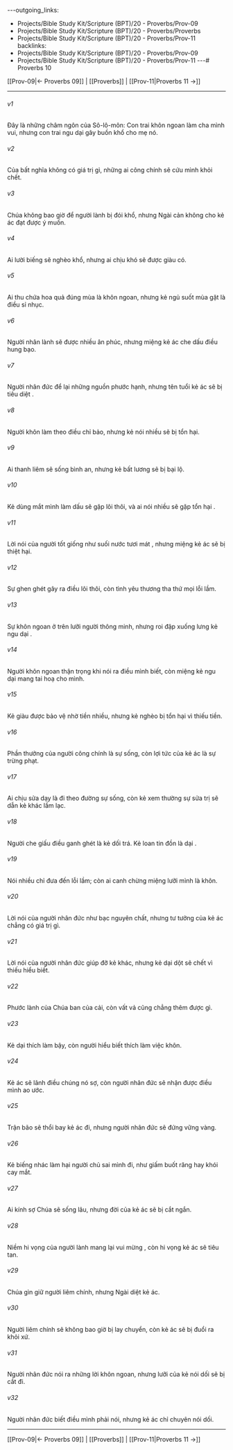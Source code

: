 ---outgoing_links:
  - Projects/Bible Study Kit/Scripture (BPT)/20 - Proverbs/Prov-09
  - Projects/Bible Study Kit/Scripture (BPT)/20 - Proverbs/Proverbs
  - Projects/Bible Study Kit/Scripture (BPT)/20 - Proverbs/Prov-11
backlinks:
  - Projects/Bible Study Kit/Scripture (BPT)/20 - Proverbs/Prov-09
  - Projects/Bible Study Kit/Scripture (BPT)/20 - Proverbs/Prov-11
---# Proverbs 10

[[Prov-09|← Proverbs 09]] | [[Proverbs]] | [[Prov-11|Proverbs 11 →]]
***



###### v1 
Đây là những châm ngôn của Sô-lô-môn: Con trai khôn ngoan làm cha mình vui, nhưng con trai ngu dại gây buồn khổ cho mẹ nó. 

###### v2 
Của bất nghĩa không có giá trị gì, những ai công chính sẽ cứu mình khỏi chết. 

###### v3 
Chúa không bao giờ để người lành bị đói khổ, nhưng Ngài cản không cho kẻ ác đạt được ý muốn. 

###### v4 
Ai lười biếng sẽ nghèo khổ, nhưng ai chịu khó sẽ được giàu có. 

###### v5 
Ai thu chứa hoa quả đúng mùa là khôn ngoan, nhưng kẻ ngủ suốt mùa gặt là điều sỉ nhục. 

###### v6 
Người nhân lành sẽ được nhiều ân phúc, nhưng miệng kẻ ác che dấu điều hung bạo. 

###### v7 
Người nhân đức để lại những nguồn phước hạnh, nhưng tên tuổi kẻ ác sẽ bị tiêu diệt . 

###### v8 
Người khôn làm theo điều chỉ bảo, nhưng kẻ nói nhiều sẽ bị tổn hại. 

###### v9 
Ai thanh liêm sẽ sống bình an, nhưng kẻ bất lương sẽ bị bại lộ. 

###### v10 
Kẻ dùng mắt mình làm dấu sẽ gặp lôi thôi, và ai nói nhiều sẽ gặp tổn hại . 

###### v11 
Lời nói của người tốt giống như suối nước tươi mát , nhưng miệng kẻ ác sẽ bị thiệt hại. 

###### v12 
Sự ghen ghét gây ra điều lôi thôi, còn tình yêu thương tha thứ mọi lỗi lầm. 

###### v13 
Sự khôn ngoan ở trên lưỡi người thông minh, nhưng roi đập xuống lưng kẻ ngu dại . 

###### v14 
Người khôn ngoan thận trọng khi nói ra điều mình biết, còn miệng kẻ ngu dại mang tai hoạ cho mình. 

###### v15 
Kẻ giàu được bảo vệ nhờ tiền nhiều, nhưng kẻ nghèo bị tổn hại vì thiếu tiền. 

###### v16 
Phần thưởng của người công chính là sự sống, còn lợi tức của kẻ ác là sự trừng phạt. 

###### v17 
Ai chịu sửa dạy là đi theo đường sự sống, còn kẻ xem thường sự sửa trị sẽ dẫn kẻ khác lầm lạc. 

###### v18 
Người che giấu điều ganh ghét là kẻ dối trá. Kẻ loan tin đồn là dại . 

###### v19 
Nói nhiều chỉ đưa đến lỗi lầm; còn ai canh chừng miệng lưỡi mình là khôn. 

###### v20 
Lời nói của người nhân đức như bạc nguyên chất, nhưng tư tưởng của kẻ ác chẳng có giá trị gì. 

###### v21 
Lời nói của người nhân đức giúp đỡ kẻ khác, nhưng kẻ dại dột sẽ chết vì thiếu hiểu biết. 

###### v22 
Phước lành của Chúa ban của cải, còn vất vả cũng chẳng thêm được gì. 

###### v23 
Kẻ dại thích làm bậy, còn người hiểu biết thích làm việc khôn. 

###### v24 
Kẻ ác sẽ lãnh điều chúng nó sợ, còn người nhân đức sẽ nhận được điều mình ao ước. 

###### v25 
Trận bão sẽ thổi bay kẻ ác đi, nhưng người nhân đức sẽ đứng vững vàng. 

###### v26 
Kẻ biếng nhác làm hại người chủ sai mình đi, như giấm buốt răng hay khói cay mắt. 

###### v27 
Ai kính sợ Chúa sẽ sống lâu, nhưng đời của kẻ ác sẽ bị cắt ngắn. 

###### v28 
Niềm hi vọng của người lành mang lại vui mừng , còn hi vọng kẻ ác sẽ tiêu tan. 

###### v29 
Chúa gìn giữ người liêm chính, nhưng Ngài diệt kẻ ác. 

###### v30 
Người liêm chính sẽ không bao giờ bị lay chuyển, còn kẻ ác sẽ bị đuổi ra khỏi xứ. 

###### v31 
Người nhân đức nói ra những lời khôn ngoan, nhưng lưỡi của kẻ nói dối sẽ bị cắt đi. 

###### v32 
Người nhân đức biết điều mình phải nói, nhưng kẻ ác chỉ chuyên nói dối.

***
[[Prov-09|← Proverbs 09]] | [[Proverbs]] | [[Prov-11|Proverbs 11 →]]

